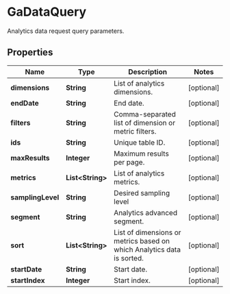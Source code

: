 

# GaDataQuery

Analytics data request query parameters.

## Properties

| Name | Type | Description | Notes |
|------------ | ------------- | ------------- | -------------|
|**dimensions** | **String** | List of analytics dimensions. |  [optional] |
|**endDate** | **String** | End date. |  [optional] |
|**filters** | **String** | Comma-separated list of dimension or metric filters. |  [optional] |
|**ids** | **String** | Unique table ID. |  [optional] |
|**maxResults** | **Integer** | Maximum results per page. |  [optional] |
|**metrics** | **List&lt;String&gt;** | List of analytics metrics. |  [optional] |
|**samplingLevel** | **String** | Desired sampling level |  [optional] |
|**segment** | **String** | Analytics advanced segment. |  [optional] |
|**sort** | **List&lt;String&gt;** | List of dimensions or metrics based on which Analytics data is sorted. |  [optional] |
|**startDate** | **String** | Start date. |  [optional] |
|**startIndex** | **Integer** | Start index. |  [optional] |



